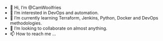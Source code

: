 - 👋 Hi, I’m @CamWoolfries
- 👀 I’m interested in DevOps and automation.
- 🌱 I’m currently learning Terraform, Jenkins, Python, Docker and DevOps methodologies.
- 💞️ I’m looking to collaborate on almost anything.
- 📫 How to reach me ...

<!---
CamWoolfries/CamWoolfries is a ✨ special ✨ repository because its `README.md` (this file) appears on your GitHub profile.
You can click the Preview link to take a look at your changes.
--->
